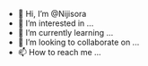 - 👋 Hi, I’m @Nijisora
- 👀 I’m interested in ...
- 🌱 I’m currently learning ...
- 💞️ I’m looking to collaborate on ...
- 📫 How to reach me ...

<!---
Nijisora/Nijisora is a ✨ special ✨ repository because its `README.md` (this file) appears on your GitHub profile.
You can click the Preview link to take a look at your changes.
--->
